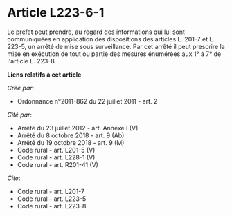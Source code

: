 # Article L223-6-1

Le préfet peut prendre, au regard des informations qui lui sont communiquées en application des dispositions des articles L.
201-7 et L. 223-5, un arrêté de mise sous surveillance. Par cet arrêté il peut prescrire la mise en exécution de tout ou
partie des mesures énumérées aux 1° à 7° de l'article L. 223-8.

**Liens relatifs à cet article**

_Créé par_:

  - Ordonnance n°2011-862 du 22 juillet 2011 - art. 2

_Cité par_:

  - Arrêté du 23 juillet 2012 - art. Annexe I (V)
  - Arrêté du 8 octobre 2018 - art. 9 (Ab)
  - Arrêté du 19 octobre 2018 - art. 9 (M)
  - Code rural - art. L201-5 (V)
  - Code rural - art. L228-1 (V)
  - Code rural - art. R201-41 (V)

_Cite_:

  - Code rural - art. L201-7
  - Code rural - art. L223-5
  - Code rural - art. L223-8
